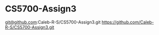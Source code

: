 # CS5700-Assign3
git@github.com:Caleb-R-S/CS5700-Assign3.git
https://github.com/Caleb-R-S/CS5700-Assign3.git
